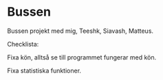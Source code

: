 # Bussen
Bussen projekt med mig, Teeshk, Siavash, Matteus.

Checklista:

Fixa kön, alltså se till programmet fungerar med kön.

Fixa statistiska funktioner.
